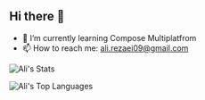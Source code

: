 ## Hi there 👋

- 🌱 I’m currently learning Compose Multiplatfrom
- 📫 How to reach me: ali.rezaei09@gmail.com

![Ali's Stats](https://github-readme-stats.vercel.app/api?username=alirezaeiii&theme=dracula&show_icons=true&count_private=true)


![Ali's Top Languages](https://github-readme-stats.vercel.app/api/top-langs/?username=alirezaiii&theme=dracula&show_icons=true)
